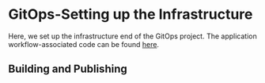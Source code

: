 # GitOps-Setting up the Infrastructure

Here, we set up the infrastructure end of the GitOps project. The application workflow-associated code can be found [here](https://github.com/ardhendusgit/IAC-AWS).

## Building and Publishing

